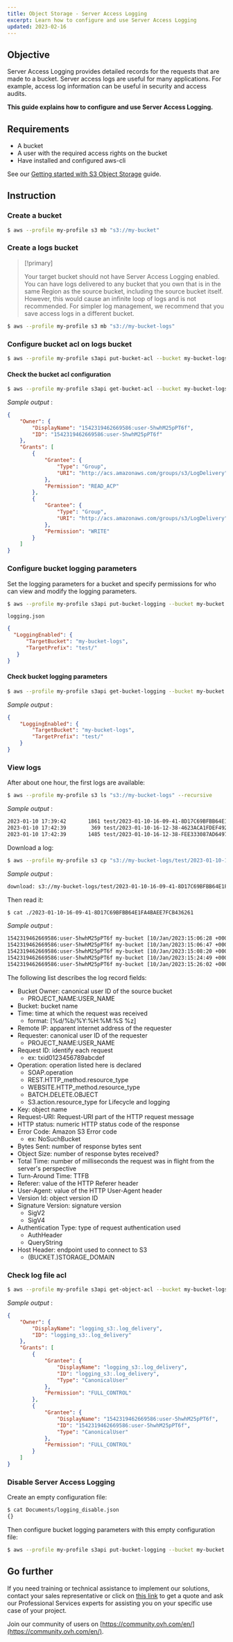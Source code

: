 ```yaml
---
title: Object Storage - Server Access Logging
excerpt: Learn how to configure and use Server Access Logging
updated: 2023-02-16
---
```


## Objective

Server Access Logging provides detailed records for the requests that are made to a bucket. Server access logs are useful for many applications. For example, access log information can be useful in security and access audits.

**This guide explains how to configure and use Server Access Logging.**

## Requirements

- A bucket
- A user with the required access rights on the bucket
- Have installed and configured aws-cli

See our [Getting started with S3 Object Storage](/pages/storage_and_backup/object_storage/s3_getting_started_with_object_storage) guide.

## Instruction

### Create a bucket

``` bash
$ aws --profile my-profile s3 mb "s3://my-bucket"
```

### Create a logs bucket

> [!primary]
>
> Your target bucket should not have Server Access Logging enabled. You can have logs delivered to any bucket that you own that is in the same Region as the source bucket, including the source bucket itself. However, this would cause an infinite loop of logs and is not recommended. For simpler log management, we recommend that you save access logs in a different bucket.
>

``` bash
$ aws --profile my-profile s3 mb "s3://my-bucket-logs"
```

### Configure bucket acl on logs bucket

``` bash
$ aws --profile my-profile s3api put-bucket-acl --bucket my-bucket-logs --grant-write URI=http://acs.amazonaws.com/groups/s3/LogDelivery --grant-read-acp URI=http://acs.amazonaws.com/groups/s3/LogDelivery
```

#### Check the bucket acl configuration

``` bash
$ aws --profile my-profile s3api get-bucket-acl --bucket my-bucket-logs
```

*Sample output* :

``` json
{
    "Owner": {
        "DisplayName": "1542319462669586:user-5hwhM25pPT6f",
        "ID": "1542319462669586:user-5hwhM25pPT6f"
    },
    "Grants": [
        {
            "Grantee": {
                "Type": "Group",
                "URI": "http://acs.amazonaws.com/groups/s3/LogDelivery"
            },
            "Permission": "READ_ACP"
        },
        {
            "Grantee": {
                "Type": "Group",
                "URI": "http://acs.amazonaws.com/groups/s3/LogDelivery"
            },
            "Permission": "WRITE"
        }
    ]
}
```

### Configure bucket logging parameters

Set the logging parameters for a bucket and specify permissions for who can view and modify the logging parameters.

``` bash
$ aws --profile my-profile s3api put-bucket-logging --bucket my-bucket --bucket-logging-status file://logging.json
```

`logging.json`

```json
{
  "LoggingEnabled": {
      "TargetBucket": "my-bucket-logs",
      "TargetPrefix": "test/"
   }
}
```

#### Check bucket logging parameters

``` bash
$ aws --profile my-profile s3api get-bucket-logging --bucket my-bucket
```

*Sample output* :

``` json
{
    "LoggingEnabled": {
        "TargetBucket": "my-bucket-logs",
        "TargetPrefix": "test/"
    }
}
```

### View logs

After about one hour, the first logs are available:

``` bash
$ aws --profile my-profile s3 ls "s3://my-bucket-logs" --recursive
```

*Sample output* :

``` bash
2023-01-10 17:39:42       1861 test/2023-01-10-16-09-41-8D17C69BFBB64E1FA4BAEE7FCB436261
2023-01-10 17:42:39        369 test/2023-01-10-16-12-38-4623ACA1FDEF492DBCD30385DAB48E1D
2023-01-10 17:42:39       1485 test/2023-01-10-16-12-38-FEE333087AD64973ABF6B62B10ECBF20
```

Download a log:

``` bash
$ aws --profile my-profile s3 cp "s3://my-bucket-logs/test/2023-01-10-16-09-41-8D17C69BFBB64E1FA4BAEE7FCB436261" .
```

*Sample output* :

```bash
download: s3://my-bucket-logs/test/2023-01-10-16-09-41-8D17C69BFBB64E1FA4BAEE7FCB436261 to ./2023-01-10-16-09-41-8D17C69BFBB64E1FA4BAEE7FCB436261
```

Then read it:

``` bash
$ cat ./2023-01-10-16-09-41-8D17C69BFBB64E1FA4BAEE7FCB436261
```

*Sample output* :

```bash
1542319462669586:user-5hwhM25pPT6f my-bucket [10/Jan/2023:15:06:28 +0000] 109.190.254.61 1542319462669586:user-5hwhM25pPT6f tx46d5e8a45e5e4bb3975fc-0063bd7ef4 REST.PUT.LOGGING_STATUS - "PUT /?logging HTTP/1.0" 200 - - 200 113 0 "-" "aws-cli/1.24.10 Python/3.6.9 Linux/5.4.0-135-generic botocore/1.26.10" - - SigV4 - AuthHeader my-bucket.s3.training.perf.cloud.ovh.net - -
1542319462669586:user-5hwhM25pPT6f my-bucket [10/Jan/2023:15:06:47 +0000] 109.190.254.61 1542319462669586:user-5hwhM25pPT6f txd467757a5fac478b9132e-0063bd7f07 REST.GET.LOGGING_STATUS - "GET /?logging HTTP/1.0" 200 - 254 - 11 9 "-" "aws-cli/1.24.10 Python/3.6.9 Linux/5.4.0-135-generic botocore/1.26.10" - - SigV4 - AuthHeader my-bucket.s3.training.perf.cloud.ovh.net - -
1542319462669586:user-5hwhM25pPT6f my-bucket [10/Jan/2023:15:08:20 +0000] 109.190.254.61 1542319462669586:user-5hwhM25pPT6f txa4de5d9245774d5699835-0063bd7f64 REST.GET.LOGGING_STATUS - "GET /?logging HTTP/1.0" 200 - 254 - 9 7 "-" "aws-cli/1.24.10 Python/3.6.9 Linux/5.4.0-135-generic botocore/1.26.10" - - SigV4 - AuthHeader my-bucket.s3.training.perf.cloud.ovh.net - -
1542319462669586:user-5hwhM25pPT6f my-bucket [10/Jan/2023:15:24:49 +0000] 109.190.254.61 1542319462669586:user-5hwhM25pPT6f tx452b0b609b6d441ab0cef-0063bd833f REST.GET.LOGGING_STATUS - "GET /?logging HTTP/1.0" 200 - 254 - 2320 2319 "-" "aws-cli/1.24.10 Python/3.6.9 Linux/5.4.0-135-generic botocore/1.26.10" - - SigV4 - AuthHeader my-bucket.s3.training.perf.cloud.ovh.net - -
1542319462669586:user-5hwhM25pPT6f my-bucket [10/Jan/2023:15:26:02 +0000] 109.190.254.61 1542319462669586:user-5hwhM25pPT6f tx5b60d66c1d5b4a049674b-0063bd838a REST.GET.LOGGING_STATUS - "GET /?logging HTTP/1.0" 200 - 254 - 18 16 "-" "aws-cli/1.24.10 Python/3.6.9 Linux/5.4.0-135-generic botocore/1.26.10" - - SigV4 - AuthHeader my-bucket.s3.training.perf.cloud.ovh.net - -
```

The following list describes the log record fields:

- Bucket Owner: canonical user ID of the source bucket
    - PROJECT_NAME:USER_NAME
- Bucket: bucket name
- Time: time at which the request was received
    - format: [%d/%b/%Y:%H:%M:%S %z]
- Remote IP: apparent internet address of the requester
- Requester: canonical user ID of the requester
    - PROJECT_NAME:USER_NAME
- Request ID: identify each request
    - ex: txid0123456789abcdef
- Operation: operation listed here is declared
    - SOAP.operation
    - REST.HTTP_method.resource_type
    - WEBSITE.HTTP_method.resource_type
    - BATCH.DELETE.OBJECT
    - S3.action.resource_type for Lifecycle and logging
- Key: object name
- Request-URI: Request-URI part of the HTTP request message
- HTTP status: numeric HTTP status code of the response
- Error Code: Amazon S3 Error code
    - ex: NoSuchBucket
- Bytes Sent: number of response bytes sent
- Object Size: number of response bytes received?
- Total Time: number of milliseconds the request was in flight from the server's perspective
- Turn-Around Time: TTFB
- Referer: value of the HTTP Referer header
- User-Agent: value of the HTTP User-Agent header
- Version Id: object version ID
- Signature Version: signature version
    - SigV2
    - SigV4
- Authentication Type: type of request authentication used
    - AuthHeader
    - QueryString
- Host Header: endpoint used to connect to S3
    - (BUCKET.)STORAGE_DOMAIN

### Check log file acl

``` bash
$ aws --profile my-profile s3api get-object-acl --bucket my-bucket-logs --key test/2023-01-10-16-09-41-8D17C69BFBB64E1FA4BAEE7FCB436261
```

*Sample output* :

``` json
{
    "Owner": {
        "DisplayName": "logging_s3:.log_delivery",
        "ID": "logging_s3:.log_delivery"
    },
    "Grants": [
        {
            "Grantee": {
                "DisplayName": "logging_s3:.log_delivery",
                "ID": "logging_s3:.log_delivery",
                "Type": "CanonicalUser"
            },
            "Permission": "FULL_CONTROL"
        },
        {
            "Grantee": {
                "DisplayName": "1542319462669586:user-5hwhM25pPT6f",
                "ID": "1542319462669586:user-5hwhM25pPT6f",
                "Type": "CanonicalUser"
            },
            "Permission": "FULL_CONTROL"
        }
    ]
}
```

### Disable Server Access Logging

Create an empty configuration file:

```bash
$ cat Documents/logging_disable.json
{}
```

Then configure bucket logging parameters with this empty configuration file:

```bash
$ aws --profile my-profile s3api put-bucket-logging --bucket my-bucket --bucket-logging-status file://logging_disable.json
```

## Go further

If you need training or technical assistance to implement our solutions, contact your sales representative or click on [this link](https://www.ovhcloud.com/en-sg/professional-services/) to get a quote and ask our Professional Services experts for assisting you on your specific use case of your project.

Join our community of users on [https://community.ovh.com/en/](https://community.ovh.com/en/).
